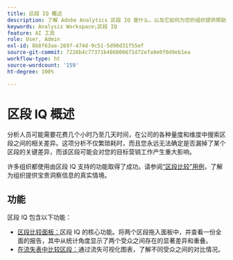```yaml
---
title: 区段 IQ 概述
description: 了解 Adobe Analytics 区段 IQ 是什么，以及它如何为您的组织提供帮助。
keywords: Analysis Workspace;区段 IQ
feature: AI 工具
role: User, Admin
exl-id: 8b8f63ae-2697-474d-9c51-5d90d31f55ef
source-git-commit: 7226b4c77371b486006671d72efa9e0f0d9eb1ea
workflow-type: ht
source-wordcount: '159'
ht-degree: 100%

---
```


# 区段 IQ 概述

分析人员可能需要花费几个小时乃至几天时间，在公司的各种量度和维度中搜索区段之间的相关差异。这项分析不仅繁琐耗时，而且您永远无法确定是否漏掉了某个区段的关键差异，而该区段可能会对您的目标营销工作产生重大影响。

许多组织都使用由区段 IQ 支持的功能取得了成功。请参阅[“区段比较”用例](c-panels/c-segment-comparison/segment-compare-use-cases.md)，了解为组织提供宝贵洞察信息的真实情境。

## 功能

区段 IQ 包含以下功能：

* [区段比较面板：](c-panels/c-segment-comparison/segment-comparison.md)区段 IQ 的核心功能。将两个区段拖入面板中，并查看一份全面的报告，其中从统计角度显示了两个受众之间存在的显著差异和重叠。
* [在流失表中比较区段：](visualizations/fallout/compare-segments-fallout.md)通过流失可视化图表，了解不同受众之间的对比情况。
